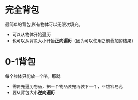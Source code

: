 # 完全背包
最简单的背包,所有物体可以无限次填充。
- 可以从物体开始遍历
- 也可以从背包大小开始**正向遍历**（因为可以使用之前叠加的结果）

# 0-1背包
每个物体只能放一个咯，那就
- 需要先遍历物品，把一个物品装完再装下一个，不然容易乱
- 要从背包大小**逆向遍历**